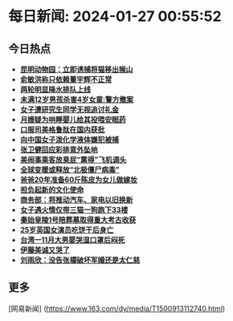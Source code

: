 
# 每日新闻: 2024-01-27 00:55:52
## 今日热点

- **[昆明动物园：立即诱捕将猫移出猴山](https://www.163.com/search?keyword=%E6%98%86%E6%98%8E%E5%8A%A8%E7%89%A9%E5%9B%AD%EF%BC%9A%E7%AB%8B%E5%8D%B3%E8%AF%B1%E6%8D%95%E5%B0%86%E7%8C%AB%E7%A7%BB%E5%87%BA%E7%8C%B4%E5%B1%B1)**
- **[俞敏洪称只依赖董宇辉不正常](https://www.163.com/search?keyword=%E4%BF%9E%E6%95%8F%E6%B4%AA%E7%A7%B0%E5%8F%AA%E4%BE%9D%E8%B5%96%E8%91%A3%E5%AE%87%E8%BE%89%E4%B8%8D%E6%AD%A3%E5%B8%B8)**
- **[两轮明显降水排队上线](https://www.163.com/search?keyword=%E4%B8%A4%E8%BD%AE%E6%98%8E%E6%98%BE%E9%99%8D%E6%B0%B4%E6%8E%92%E9%98%9F%E4%B8%8A%E7%BA%BF)**
- **[未满12岁男孩杀害4岁女童:警方撤案](https://www.163.com/search?keyword=%E6%9C%AA%E6%BB%A112%E5%B2%81%E7%94%B7%E5%AD%A9%E6%9D%80%E5%AE%B34%E5%B2%81%E5%A5%B3%E7%AB%A5+%E8%AD%A6%E6%96%B9%E6%92%A4%E6%A1%88)**
- **[女子遭研究生同学无视追讨礼金](https://www.163.com/search?keyword=%E5%A5%B3%E5%AD%90%E9%81%AD%E7%A0%94%E7%A9%B6%E7%94%9F%E5%90%8C%E5%AD%A6%E6%97%A0%E8%A7%86%E8%BF%BD%E8%AE%A8%E7%A4%BC%E9%87%91)**
- **[月嫂疑为哄睡婴儿给其投喂安眠药](https://www.163.com/search?keyword=%E6%9C%88%E5%AB%82%E7%96%91%E4%B8%BA%E5%93%84%E7%9D%A1%E5%A9%B4%E5%84%BF%E7%BB%99%E5%85%B6%E6%8A%95%E5%96%82%E5%AE%89%E7%9C%A0%E8%8D%AF)**
- **[口服司美格鲁肽在国内获批](https://www.163.com/search?keyword=%E5%8F%A3%E6%9C%8D%E5%8F%B8%E7%BE%8E%E6%A0%BC%E9%B2%81%E8%82%BD%E5%9C%A8%E5%9B%BD%E5%86%85%E8%8E%B7%E6%89%B9)**
- **[向中国女子泼化学液体嫌犯被捕](https://www.163.com/search?keyword=%E5%90%91%E4%B8%AD%E5%9B%BD%E5%A5%B3%E5%AD%90%E6%B3%BC%E5%8C%96%E5%AD%A6%E6%B6%B2%E4%BD%93%E5%AB%8C%E7%8A%AF%E8%A2%AB%E6%8D%95)**
- **[张卫健回应彩排意外坠地](https://www.163.com/search?keyword=%E5%BC%A0%E5%8D%AB%E5%81%A5%E5%9B%9E%E5%BA%94%E5%BD%A9%E6%8E%92%E6%84%8F%E5%A4%96%E5%9D%A0%E5%9C%B0)**
- **[美闹事乘客放臭屁“熏得”飞机调头](https://www.163.com/search?keyword=%E7%BE%8E%E9%97%B9%E4%BA%8B%E4%B9%98%E5%AE%A2%E6%94%BE%E8%87%AD%E5%B1%81%E2%80%9C%E7%86%8F%E5%BE%97%E2%80%9D%E9%A3%9E%E6%9C%BA%E8%B0%83%E5%A4%B4)**
- **[全球变暖或释放“北极僵尸病毒”](https://www.163.com/search?keyword=%E5%85%A8%E7%90%83%E5%8F%98%E6%9A%96%E6%88%96%E9%87%8A%E6%94%BE%E2%80%9C%E5%8C%97%E6%9E%81%E5%83%B5%E5%B0%B8%E7%97%85%E6%AF%92%E2%80%9D)**
- **[爸爸20年准备60斤陈皮为女儿做嫁妆](https://www.163.com/search?keyword=%E7%88%B8%E7%88%B820%E5%B9%B4%E5%87%86%E5%A4%8760%E6%96%A4%E9%99%88%E7%9A%AE%E4%B8%BA%E5%A5%B3%E5%84%BF%E5%81%9A%E5%AB%81%E5%A6%86)**
- **[担负起新的文化使命](https://www.163.com/search?keyword=%E6%8B%85%E8%B4%9F%E8%B5%B7%E6%96%B0%E7%9A%84%E6%96%87%E5%8C%96%E4%BD%BF%E5%91%BD)**
- **[商务部：将推动汽车、家电以旧换新](https://www.163.com/search?keyword=%E5%95%86%E5%8A%A1%E9%83%A8%EF%BC%9A%E5%B0%86%E6%8E%A8%E5%8A%A8%E6%B1%BD%E8%BD%A6%E3%80%81%E5%AE%B6%E7%94%B5%E4%BB%A5%E6%97%A7%E6%8D%A2%E6%96%B0)**
- **[女子遇火情仅带三猫一狗跑下33楼](https://www.163.com/search?keyword=%E5%A5%B3%E5%AD%90%E9%81%87%E7%81%AB%E6%83%85%E4%BB%85%E5%B8%A6%E4%B8%89%E7%8C%AB%E4%B8%80%E7%8B%97%E8%B7%91%E4%B8%8B33%E6%A5%BC)**
- **[秦始皇陵1号陪葬墓取得重大考古收获](https://www.163.com/search?keyword=%E7%A7%A6%E5%A7%8B%E7%9A%87%E9%99%B51%E5%8F%B7%E9%99%AA%E8%91%AC%E5%A2%93%E5%8F%96%E5%BE%97%E9%87%8D%E5%A4%A7%E8%80%83%E5%8F%A4%E6%94%B6%E8%8E%B7)**
- **[25岁英国女演员吃饼干后身亡](https://www.163.com/search?keyword=25%E5%B2%81%E8%8B%B1%E5%9B%BD%E5%A5%B3%E6%BC%94%E5%91%98%E5%90%83%E9%A5%BC%E5%B9%B2%E5%90%8E%E8%BA%AB%E4%BA%A1)**
- **[台湾一11月大男婴哭湿口罩后闷死](https://www.163.com/search?keyword=%E5%8F%B0%E6%B9%BE%E4%B8%8011%E6%9C%88%E5%A4%A7%E7%94%B7%E5%A9%B4%E5%93%AD%E6%B9%BF%E5%8F%A3%E7%BD%A9%E5%90%8E%E9%97%B7%E6%AD%BB)**
- **[伊藤美诚又哭了](https://www.163.com/search?keyword=%E4%BC%8A%E8%97%A4%E7%BE%8E%E8%AF%9A%E5%8F%88%E5%93%AD%E4%BA%86)**
- **[刘雨欣：没告张檬破坏军婚还是太仁慈](https://www.163.com/search?keyword=%E5%88%98%E9%9B%A8%E6%AC%A3%EF%BC%9A%E6%B2%A1%E5%91%8A%E5%BC%A0%E6%AA%AC%E7%A0%B4%E5%9D%8F%E5%86%9B%E5%A9%9A%E8%BF%98%E6%98%AF%E5%A4%AA%E4%BB%81%E6%85%88)**

## 更多
[网易新闻] (https://www.163.com/dy/media/T1500913112740.html)
